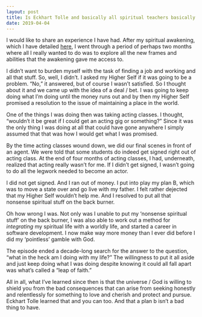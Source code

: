 ```yaml
---
layout: post
title: Is Eckhart Tolle and basically all spiritual teachers basically worthless? He said something to the effect of trying to being ok with the present moment and not worry about money. I got the message as if life will help me somehow but it didn&#39;t.
date: 2019-04-04
---
```


<p>I would like to share an experience I have had. After my spiritual awakening, which I have detailed <a href="https://spiritual-musings.quora.com/How-I-got-into-spirituality">here</a>, I went through a period of perhaps two months where all I really wanted to do was to explore all the new frames and abilities that the awakening gave me access to.</p><p>I didn’t want to burden myself with the task of finding a job and working and all that stuff. So, well, I didn’t. I asked my Higher Self if it was going to be a problem. “No,” it answered, but of course I wasn’t satisfied. So I thought about it and we came up with the idea of a deal / bet. I was going to keep doing what I’m doing until the money runs out and by then my Higher Self promised a resolution to the issue of maintaining a place in the world.</p><p>One of the things I was doing then was taking acting classes. I thought, “wouldn’t it be great if I could get an acting gig or something?” Since it was the only thing I was doing at all that could have gone anywhere I simply assumed that that was how I would get what I was promised.</p><p>By the time acting classes wound down, we did our final scenes in front of an agent. We were told that some students do indeed get signed right out of acting class. At the end of four months of acting classes, I had, underneath, realized that acting really wasn’t for me. If I didn’t get signed, I wasn’t going to do all the legwork needed to become an actor.</p><p>I did not get signed. And I ran out of money. I put into play my plan B, which was to move a state over and go live with my father. I felt rather dejected that my Higher Self wouldn’t help me. And I resolved to put all that nonsense spiritual stuff on the back burner.</p><p>Oh how wrong I was. Not only was I unable to put my ‘nonsense spiritual stuff’ on the back burner, I was also able to work out a method for <i>integrating</i> my spiritual life with a worldly life, and started a career in software development. I now make way more money than I ever did before I did my ‘pointless’ gamble with God.</p><p>The episode ended a decade-long search for the answer to the question, “what in the heck am I doing with my life?” The willingness to put it all aside and just keep doing what I was doing despite knowing it could all fall apart was what’s called a “leap of faith.”</p><p>All in all, what I’ve learned since then is that the universe / God is willing to shield you from the bad consequences that can arise from seeking honestly and relentlessly for something to love and cherish and protect and pursue. Eckhart Tolle learned that and you can too. And that a plan b isn’t a bad thing to have.</p>
